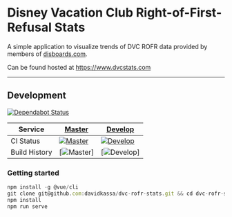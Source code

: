 # Disney Vacation Club Right-of-First-Refusal Stats

A simple application to visualize trends of DVC ROFR data provided by members of [disboards.com](https://www.disboards.com/forums/purchasing-dvc.28/).

Can be found hosted at <https://www.dvcstats.com>

---

## Development

[![Dependabot Status](https://api.dependabot.com/badges/status?host=github&repo=davidkassa/dvc-rofr-stats)](https://dependabot.com)

| Service       | [Master](https://www.dvcstats.com)                                                                                              | [Develop](https://dev.dvcstats.com)                                                                                               |
| ------------- | ------------------------------------------------------------------------------------------------------------------------------- | --------------------------------------------------------------------------------------------------------------------------------- |
| CI Status     | [![Master](https://travis-ci.org/davidkassa/dvc-rofr-stats.svg?branch=master)](https://travis-ci.org/davidkassa/dvc-rofr-stats) | [![Develop](https://travis-ci.org/davidkassa/dvc-rofr-stats.svg?branch=develop)](https://travis-ci.org/davidkassa/dvc-rofr-stats) |
| Build History | [![Master](https://buildstats.info/travisci/chart/davidkassa/dvc-rofr-stats?includeBuildsFromPullRequest=false&branch=master)]  | [![Develop](https://buildstats.info/travisci/chart/davidkassa/dvc-rofr-stats?includeBuildsFromPullRequest=false&branch=develop)]  |

### Getting started

```javascript
npm install -g @vue/cli
git clone git@github.com:davidkassa/dvc-rofr-stats.git && cd dvc-rofr-stats
npm install
npm run serve
```
